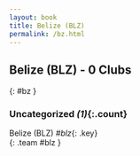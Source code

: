 ```yaml
---
layout: book
title: Belize (BLZ)
permalink: /bz.html
---
```


## Belize (BLZ) - 0 Clubs
{: #bz }









### Uncategorized _(1)_{:.count}

Belize  (BLZ)  _#blz_{: .key} <br>
{: .team #blz }


 
